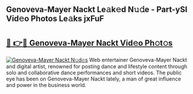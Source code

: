 ## Genoveva-Mayer Nackt Le𝚊k𝚎d N𝚞𝚍e - Part-ySI Vid𝚎o Photos Le𝚊ks jxFuF

# <h2><a href="http://fb7dx7w.evod.top/?m=Genoveva-Mayer+Nackt">🔗 👉🔴 Genoveva-Mayer Nackt Vid𝚎o Ph𝚘t𝚘s</a></h2>

[![Genoveva-Mayer Nackt N𝚞d𝚎s](https://i.imgur.com/8V9OHl7.gif)](http://fb7dx7w.evod.top/?m=Genoveva-Mayer+Nackt)
Web entertainer Genoveva-Mayer Nackt and digital artist, renowned for posting dance and lifestyle content through solo and collaborative dance performances and short videos. The public eye has been on Genoveva-Mayer Nackt lately, a man of great influence and power in the business world. 
